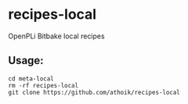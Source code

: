 recipes-local
=============

OpenPLi Bitbake local recipes

Usage:
------

```
cd meta-local
rm -rf recipes-local
git clone https://github.com/athoik/recipes-local
```

